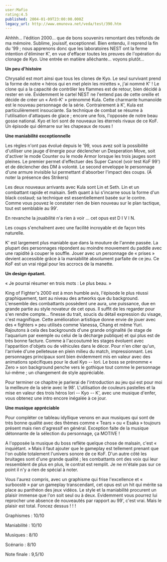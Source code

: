 ```yaml
---
user:Mafio
rating:4.5
published: 2004-01-09T23:00:00.000Z
legacy_url: http://www.emunova.net/veda/test/390.htm
---
```

Ahhhh... l'édition 2000... que de bons souvenirs remontant des tréfonds de ma mémoire. Sublime, jouissif, exceptionnel. Bien entendu, il reprend la fin du '99 ; nous apprenons donc que les laboratoires NEST ont la ferme intention d'éliminer K', en vue d'effacer toutes les preuves de l'opération du clonage de Kyo. Une entrée en matière alléchante... voyons plutôt...  

  

  

**Un peu d'histoire**  

  

Chrysalid est mort ainsi que tous les clones de Kyo. Le seul survivant prend la forme de notre « héros qui en met plein les mirettes », j'ai nommé K' ! Le clone qui a la capacité de contrôler les flammes est de retour, bien décidé à rester en vie. Évidemment le cartel NEST ne l'entend pas de cette oreille et décide de créer un « Anti-K' » prénommé Kula. Cette charmante humanoïde est le nouveau personnage de la série. Contrairement à K', Kula est particulièrement insouciante. Sa technique de combat se résume à l'utilisation d'attaques de glace ; encore une fois, l'opposée de notre beau gosse national. Kyo et Iori sont de nouveaux les éternels rivaux de ce KoF. Un épisode qui démarre sur les chapeaux de roues !  

  

  

**Une maniabilité exceptionnelle**   

  

Les règles n'ont pas évolué depuis le '99, vous avez soit la possibilité d'utiliser une jauge d'énergie pour déclencher un Desperation Move, soit d'activer le mode Counter ou le mode Armor lorsque les trois jauges sont pleines. Le premier permet d'effectuer des Super Cancel (voir test KoF 99') et de déclencher des DM à volonté. Le second enveloppe le personnage d'une armure invisible lui permettant d'absorber l'impact des coups. (A noter la présence des Strikers)  

Les deux nouveaux arrivants avec Kula sont Lin et Seth. Lin et un combattant rapide et malsain. Seth quant à lui s'incarne sous la forme d'un black costaud; sa technique est essentiellement basée sur le contre. Comme vous pouvez le constater rien de bien nouveau sur le plan tactique, tout est semblable au 99'.   

En revanche la jouabilité n'a rien à voir ... cet opus est D I V I N.  

Les coups s'enchaînent avec une facilité incroyable et de façon très naturelle.  

K' est largement plus maniable que dans la mouture de l'année passée. La plupart des personnages répondent au moindre mouvement du paddle avec une rapidité à couper le souffle. Jouer avec un personnage de « prises » devient accessible grâce à la maniabilité absolument parfaite de ce jeu. Ce KoF est un vrai régal pour les accrocs de la manette.  

  

  

**Un design épatant.**  

  

« Je pourrai résumer en trois mots : Le plus beau. »  

King of Fighter's 2000 est à mon humble avis, l'épisode le plus réussi graphiquement, tant au niveau des artworks que du background. L'ensemble des combattants possèdent une aura, une puissance, due en grande partie au style novateur de cet opus. Il suffit de les regarder pour s'en rendre compte... finesse du trait, soucis du détail expression du visage, c'est magnifique. Cette amélioration artistique donne envie de jouer avec des « fighters » peu utilisés comme Vanessa, Chang et même Yuri. Rajoutons à cela des backgrounds d'une grande originalité (le stage de l'aquarium par exemple ou celui de la décharge publique) et qui plus est de très bonne facture. Comme à l'accoutumé les stages évoluent avec l'apparition d'objets ou de véhicules dans le décor. Pour n'en citer qu'un, l'arrivée d'une pelleteuse en plein milieu du match, impressionnant. Les personnages principaux sont bien évidemment mis en valeur avec des animations spécifiques pour le duel Kyo -- Iori. Le boss se prénomme « Zero » son background penche vers le gothique tout comme le personnage lui-même ; un changement de style appréciable.   

Pour terminer ce chapitre je parlerai de l'introduction au jeu qui est pour moi la meilleure de la série avec le 98'. L'utilisation de couleurs pastelles et la mise en valeur des trois héros Iori -- Kyo -- K', avec une musique d'enfer, vous obtenez une intro encore inégalée à ce jour.  

  

  

**Une musique appréciable**  

  

Pour compléter ce tableau idyllique venons en aux musiques qui sont de très bonne qualité avec des thèmes comme « Tears » ou « Esaka » toujours présent mais rien d'agressif en général. Exception faite de la musique détonnante de la sélection du personnage, ça MOTIVE !  

A l'opposée la musique du boss reflète quelque chose de malsain, c'est « inquiétant. » Mais il faut ajouter que le gameplay est tellement prenant que l'on oublie totalement l'univers sonore de ce KoF. D'un autre côté les bruitages sont d'une grande qualité ; les combattants ont des voix qui leur ressemblent de plus en plus, le contrat est remplit. Je ne m'étale pas sur ce point il n'y a rien de spécial à noter.  

  

  

Vous l'aurez compris, avec un graphisme qui frise l'excellence et « surboostè » par un gameplay transcendant, cet opus est un hit qui mérite sa place au panthéon des jeux vidéos. Le style et la maniabilité procurent un plaisir immense que l'on soit seul ou à deux. Evidemment vous pourrez lui reprocher une absence de nouveautés par rapport au 99', c'est vrai. Mais le plaisir est total. Foncez dessus ! ! !  

  

Graphismes : 10/10  

Maniabilité : 10/10  

Musiques : 8/10  

Scénario : 8/10  

  

Note finale : 9,5/10
